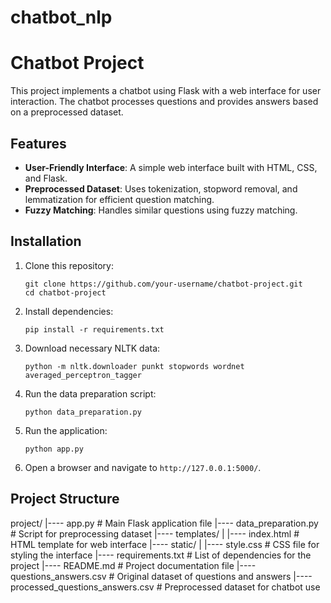 # chatbot_nlp

# Chatbot Project

This project implements a chatbot using Flask with a web interface for user interaction. The chatbot processes questions and provides answers based on a preprocessed dataset.

## Features

- **User-Friendly Interface**: A simple web interface built with HTML, CSS, and Flask.
- **Preprocessed Dataset**: Uses tokenization, stopword removal, and lemmatization for efficient question matching.
- **Fuzzy Matching**: Handles similar questions using fuzzy matching.

## Installation

1. Clone this repository:
    ```
    git clone https://github.com/your-username/chatbot-project.git
    cd chatbot-project
    ```

2. Install dependencies:
    ```
    pip install -r requirements.txt
    ```

3. Download necessary NLTK data:
    ```
    python -m nltk.downloader punkt stopwords wordnet averaged_perceptron_tagger
    ```

4. Run the data preparation script:
    ```
    python data_preparation.py
    ```

5. Run the application:
    ```
    python app.py
    ```

6. Open a browser and navigate to `http://127.0.0.1:5000/`.

## Project Structure

project/
|---- app.py # Main Flask application file
|---- data_preparation.py # Script for preprocessing dataset
|---- templates/
| |---- index.html # HTML template for web interface
|---- static/
| |---- style.css # CSS file for styling the interface
|---- requirements.txt # List of dependencies for the project
|---- README.md # Project documentation file
|---- questions_answers.csv # Original dataset of questions and answers
|---- processed_questions_answers.csv # Preprocessed dataset for chatbot use
